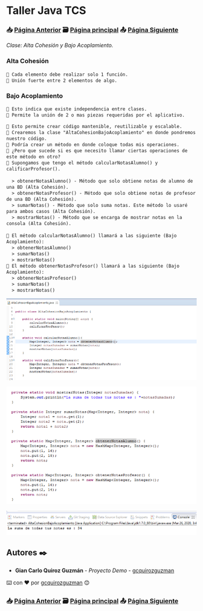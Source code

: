 # Taller Java TCS
### 📥 [Página Anterior](https://github.com/gcquirozguzman/java-tcs-202001/tree/DEI0100001) 🗃️ [Página principal](https://github.com/gcquirozguzman/java-tcs-202001) 📤 [Página Siguiente](https://github.com/gcquirozguzman/java-tcs-202001/tree/MDEX100001)

_Clase: Alta Cohesión y Bajo Acoplamiento._

### Alta Cohesión
```
📢 Cada elemento debe realizar solo 1 función.
📢 Unión fuerte entre 2 elementos de algo.
```
### Bajo Acoplamiento
```
📢 Esto indica que existe independencia entre clases.
📢 Permite la unión de 2 o mas piezas requeridas por el aplicativo.
```

```
📢 Esto permite crear código mantenible, reutilizable y escalable.
📢 Crearemos la clase "AltaCohesionBajoAcoplamiento" en donde pondremos nuestro código.
📢 Podría crear un método en donde coloque todas mis operaciones.
📢 ¿Pero que sucede si es que necesito llamar ciertas operaciones de este método en otro? 
📢 Supongamos que tengo el método calcularNotasAlumno() y calificarProfesor().

  > obtenerNotasAlumno() - Método que solo obtiene notas de alumno de una BD (Alta Cohesión).
  > obtenerNotasProfesor() - Método que solo obtiene notas de profesor de una BD (Alta Cohesión).
  > sumarNotas() - Método que solo suma notas. Este método lo usaré para ambos casos (Alta Cohesión).
  > mostrarNotas() - Método que se encarga de mostrar notas en la consola (Alta Cohesión).

📢 El método calcularNotasAlumno() llamará a las siguiente (Bajo Acoplamiento):
  > obtenerNotasAlumno()
  > sumarNotas()
  > mostrarNotas()
📢 El método obtenerNotasProfesor() llamará a las siguiente (Bajo Acoplamiento):
  > obtenerNotasProfesor()
  > sumarNotas()
  > mostrarNotas()

```

![Error: imagen no ha sido cargada](https://github.com/gcquirozguzman/java-tcs-202001/blob/master/imagenes/ACBA100001_3.png)

![Error: imagen no ha sido cargada](https://github.com/gcquirozguzman/java-tcs-202001/blob/master/imagenes/ACBA100001_4.png)

![Error: imagen no ha sido cargada](https://github.com/gcquirozguzman/java-tcs-202001/blob/master/imagenes/ACBA100001_2.png)


## Autores ✒️

* **Gian Carlo Quiroz Guzmán** - *Proyecto Demo* - [gcquirozguzman](https://github.com/gcquirozguzman)

⌨️ con ❤️ por [gcquirozguzman](https://github.com/gcquirozguzman) 😊

### 📥 [Página Anterior](https://github.com/gcquirozguzman/java-tcs-202001/tree/DEI0100001) 🗃️ [Página principal](https://github.com/gcquirozguzman/java-tcs-202001) 📤 [Página Siguiente](https://github.com/gcquirozguzman/java-tcs-202001/tree/MDEX100001)
